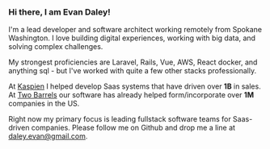 ### Hi there, I am Evan Daley!

I'm a lead developer and software architect working remotely from Spokane Washington. I love building digital experiences, working with big data, and solving complex challenges.

My strongest proficiencies are Laravel, Rails, Vue, AWS, React docker, and anything sql -
but I've worked with quite a few other stacks professionally.


At
[Kaspien](https://www.kaspien.com/software/)
I helped develop Saas systems that have driven over **1B** in sales. At
[Two Barrels](https://www.twobarrels.com/)
our software has already helped form/incorporate over **1M** companies in the US. 


Right now my primary focus is leading fullstack software teams for Saas-driven companies. Please follow me on Github and drop me a line at daley.evan@gmail.com.


<!-- During weekends at [Nucamp](https://www.nucamp.co/) I've led over 60 workshops, instructing students on the basics and best practices of MERN software development. --> 



